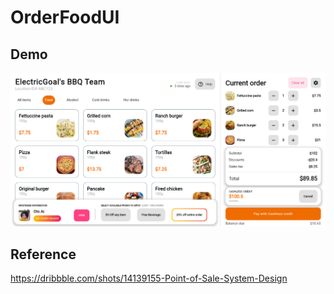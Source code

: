 # OrderFoodUI
## Demo  
<img src="https://github.com/ElectricGoal/OrderFoodUI/blob/main/img/orderfood.png">    

## Reference

https://dribbble.com/shots/14139155-Point-of-Sale-System-Design
